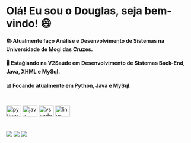 # Olá! Eu sou o Douglas, seja bem-vindo! 😄

#### 📚 Atualmente faço Análise e Desenvolvimento de Sistemas na Universidade de Mogi das Cruzes.
#### 🖥️ Estaǵiando na V2Saúde em Desenvolvimento de Sistemas Back-End, Java, XHML e MySql.
#### 📊 Focando atualmente em Python, Java e MySql.

#

<div>
<img align="center" alt="python" height="30" width="40" 
<img src="https://cdn.jsdelivr.net/gh/devicons/devicon/icons/python/python-original.svg" />
<img align="center" alt="java" height="30" width="40"
<img src="https://cdn.jsdelivr.net/gh/devicons/devicon/icons/java/java-original.svg" />         
<img align="center" alt="vscode" height="30" width="40"
<img src="https://cdn.jsdelivr.net/gh/devicons/devicon/icons/vscode/vscode-original.svg" />
<img align="center" alt="linux" height="30" width="40"
<img src="https://cdn.jsdelivr.net/gh/devicons/devicon/icons/linux/linux-original.svg" /> 

          
  
</div>

#

<div>
<a href="https://www.linkedin.com/in/douglas77p/" target="_blank"><img src="https://img.shields.io/badge/LinkedIn-0077B5?style=for-the-badge&logo=linkedin&logoColor=white" target="_blank"></a>
<a href = "mailto:douglas_1313@hotmail.com"><img src="https://img.shields.io/badge/-Gmail-%23333?style=for-the-badge&logo=gmail&logoColor=white" target="_blank"></a>  
<a href="https://www.instagram.com/d0uglas.pf/" target="_blank"><img src="https://img.shields.io/badge/-Instagram-%23E4405F?style=for-the-badge&logo=instagram&logoColor=white" target="_blank"></a>  
</div>  
